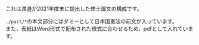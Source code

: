 これは渡邉が2021年度末に提出した修士論文の構成です。

`./part/*`の本文部分にはダミーとして日本国憲法の前文が入っています。  
また，表紙はWord形式で配布された様式に合わせるため，pdfとして入れています。